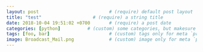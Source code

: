 ```yaml
---
layout: post                          # (require) default post layout
title: "test"                   # (require) a string title
date: 2018-10-04 19:51:02 +0700       # (require) a post date
categories: [python]          # (custom) some categories, but makesure these categories already exists inside path of `category/`
tags: [foo, bar]                      # (custom) tags only for meta `property="article:tag"`
image: Broadcast_Mail.png             # (custom) image only for meta `property="og:image"`, save your image inside path of `static/img/_posts`
---
```


